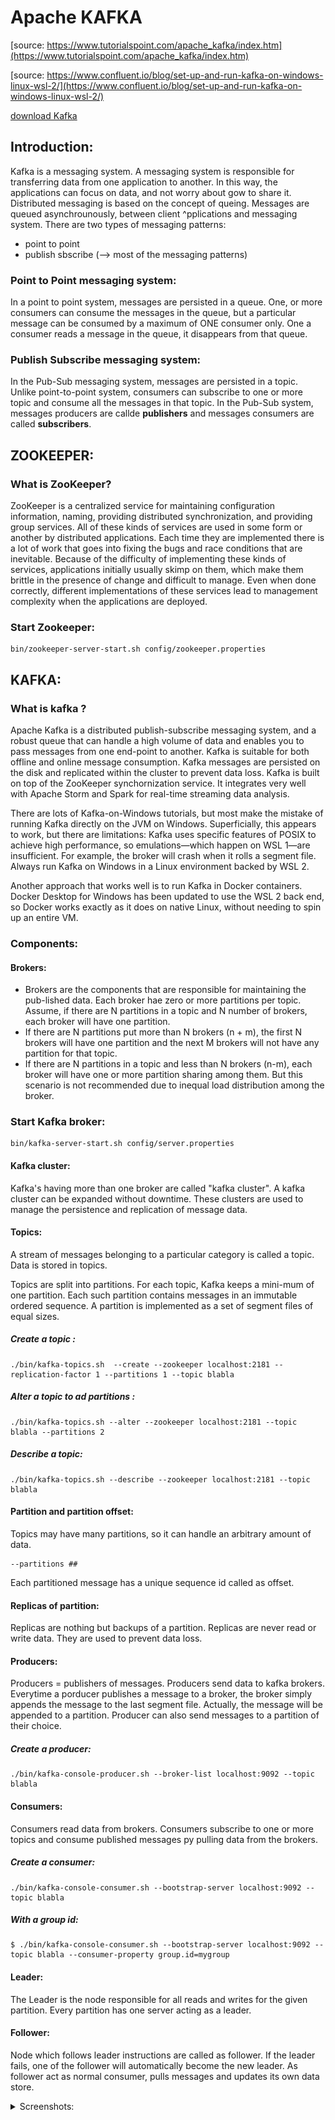 # Apache KAFKA

[source: https://www.tutorialspoint.com/apache_kafka/index.htm](https://www.tutorialspoint.com/apache_kafka/index.htm)

[source: https://www.confluent.io/blog/set-up-and-run-kafka-on-windows-linux-wsl-2/](https://www.confluent.io/blog/set-up-and-run-kafka-on-windows-linux-wsl-2/)

[download Kafka](https://kafka.apache.org/downloads)


## Introduction: 

Kafka is a messaging system. A messaging system is responsible for transferring data from one application to another. In this way, the applications can focus on data, and not worry about gow to share it.
Distributed messaging is based on the concept of queing. Messages are queued asynchrounously, between client ^pplications and messaging system.
There are two types of messaging patterns: 
- point to point
- publish sbscribe (--> most of the messaging patterns)

### Point to Point messaging system:

In a point to point system, messages are persisted in a queue. One, or more consumers can consume the messages in the queue, but a particular message can be consumed by a maximum of ONE consumer only.
One a consumer reads a message in the queue, it disappears from that queue.

### Publish Subscribe messaging system: 

In the Pub-Sub messaging system, messages are persisted in a topic. Unlike point-to-point system, consumers can subscribe to one or more topic and consume all the messages in that topic.
In the Pub-Sub system, messages producers are callde **publishers** and messages consumers are called **subscribers**.

## ZOOKEEPER: 

### What is ZooKeeper?
ZooKeeper is a centralized service for maintaining configuration information, naming, providing distributed synchronization, and providing group services. All of these kinds of services are used in some form or another by distributed applications. Each time they are implemented there is a lot of work that goes into fixing the bugs and race conditions that are inevitable. Because of the difficulty of implementing these kinds of services, applications initially usually skimp on them, which make them brittle in the presence of change and difficult to manage. Even when done correctly, different implementations of these services lead to management complexity when the applications are deployed.

### Start Zookeeper:
```
bin/zookeeper-server-start.sh config/zookeeper.properties
```

## KAFKA: 

### What is kafka ?

Apache Kafka is a distributed publish-subscribe messaging system, and a robust queue that can handle a high volume of data and enables you to pass messages from one end-point to another.
Kafka is suitable for both offline and online message consumption. Kafka messages are persisted on the disk and replicated within the cluster to prevent data loss. Kafka is built on top of the ZooKeeper synchornization service. It integrates very well with Apache Storm and Spark for real-time streaming data analysis.

There are lots of Kafka-on-Windows tutorials, but most make the mistake of running Kafka directly on the JVM on Windows. Superficially, this appears to work, but there are limitations: Kafka uses specific features of POSIX to achieve high performance, so emulations—which happen on WSL 1—are insufficient. For example, the broker will crash when it rolls a segment file. Always run Kafka on Windows in a Linux environment backed by WSL 2.

Another approach that works well is to run Kafka in Docker containers. Docker Desktop for Windows has been updated to use the WSL 2 back end, so Docker works exactly as it does on native Linux, without needing to spin up an entire VM.


### Components: 

#### Brokers:
- Brokers are the components that are responsible for maintaining the pub-lished data. Each broker hae zero or more partitions per topic. Assume, if there are N partitions in a topic and N number of brokers, each broker will have one partition.
- If there are N partitions put more than N brokers (n + m), the first N brokers will have one partition and the next M brokers will not have any partition for that topic.
- If there are N partitions in a topic and less than N brokers (n-m), each broker will have one or more partition sharing among them. But this scenario is not recommended due to inequal load distribution among the broker.

### Start Kafka broker: 
```
bin/kafka-server-start.sh config/server.properties
```

#### Kafka cluster: 
Kafka's having more than one broker are called "kafka cluster". A kafka cluster can be expanded without downtime. These clusters are used to manage the persistence and replication of message data.

#### Topics: 

A stream of messages belonging to a particular category is called a topic. Data is stored in topics.

Topics are split into partitions. For each topic, Kafka keeps a mini-mum of one partition. Each such partition contains messages in an immutable ordered sequence. A partition is implemented as a set of segment files of equal sizes.

##### Create a topic : 
```
./bin/kafka-topics.sh  --create --zookeeper localhost:2181 --replication-factor 1 --partitions 1 --topic blabla 
```

##### Alter a topic to ad partitions : 
```
./bin/kafka-topics.sh --alter --zookeeper localhost:2181 --topic blabla --partitions 2
```

##### Describe a topic:
```
./bin/kafka-topics.sh --describe --zookeeper localhost:2181 --topic blabla
```

#### Partition and partition offset: 

Topics may have many partitions, so it can handle an arbitrary amount of data. 
```
--partitions ##
```
	
Each partitioned message has a unique sequence id called as offset.

#### Replicas of partition:

Replicas are nothing but backups of a partition. Replicas are never read or write data. They are used to prevent data loss.


#### Producers: 
Producers = publishers of messages. Producers send data to kafka brokers. Everytime a porducer publishes a message to a broker, the broker simply appends the message to the last segment file. Actually, the message will be appended to a partition. Producer can also send messages to a partition of their choice.
##### Create a producer:
```
./bin/kafka-console-producer.sh --broker-list localhost:9092 --topic blabla
```

#### Consumers:
Consumers read data from brokers. Consumers subscribe to one or more topics and consume published messages py pulling data from the brokers.
##### Create a consumer: 
```
./bin/kafka-console-consumer.sh --bootstrap-server localhost:9092 --topic blabla
```
##### With a group id:
```
$ ./bin/kafka-console-consumer.sh --bootstrap-server localhost:9092 --topic blabla --consumer-property group.id=mygroup
```

#### Leader:
The Leader is the node responsible for all reads and writes for the given partition. Every partition has one server acting as a leader.

#### Follower:
Node which follows leader instructions are called as follower. If the leader fails, one of the follower will automatically become the new leader. As follower act as normal consumer, pulls messages and updates its own data store.

<details>
	<summary>Screenshots: </summary>
	<h2>ZOOKEEPER: </h2>
	<img src="ZOOKEEPER.png" alt="Zookeeper">
	<h2>BROKER: </h2>
	<img src="BROKER.png" alt="Broker">
	<h2>TOPIC CREATION: </h2>
	<img src="topic.png" alt="Topic">
	<h2>PRODUCER: </h2>
	<img src="producer.png" alt="producer">
	<h2>CONSUMER: </h2>
	<img src="consumer.png" alt consumer>
</details>
